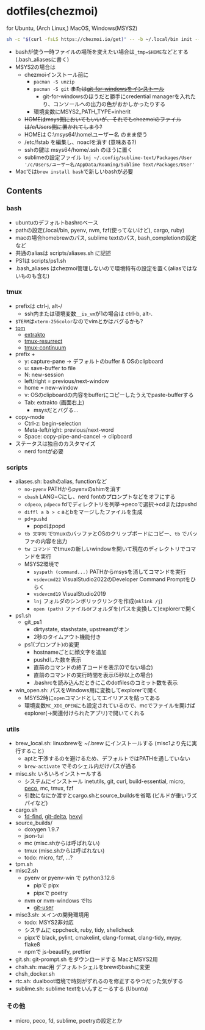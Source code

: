 # dotfiles(chezmoi)

for Ubuntu, (Arch Linux,) MacOS, Windows(MSYS2)

```bash
sh -c "$(curl -fsLS https://chezmoi.io/get)" -- -b ~/.local/bin init --apply na-trium-144 --destination $HOME
```

* bashが使う一時ファイルの場所を変えたい場合は`_tmp=$HOME`などとする(.bash_aliasesに書く)
* MSYS2の場合は
	* chezmoiインストール前に
		* `pacman -S unzip`
		* `pacman -S git` <del>または[git-for-windowsをインストール](https://github.com/git-for-windows/git/wiki/Install-inside-MSYS2-proper)</del>
			* git-for-windowsのほうだと勝手にcredential managerを入れたり、コンソールへの出力の色がおかしかったりする
		* 環境変数にMSYS2_PATH_TYPE=inherit
	* <del>HOMEはmsys側においてもいいが、それでもchezmoiのファイルは/c/Users側に置かれてしまう?</del>
	* HOMEは C:\msys64\home\ユーザー名 のまま使う
	* /etc/fstab を編集し、noaclを消す (意味ある?)
	* sshの鍵は msys64/home/.ssh のほうに置く
	* sublimeの設定ファイル `lnj ~/.config/sublime-text/Packages/User '/c/Users/ユーザー名/AppData/Roaming/Sublime Text/Packages/User'`
* Macでは`brew install bash`で新しいbashが必要

## Contents
### bash
* ubuntuのデフォルトbashrcベース
* pathの設定(.local/bin, pyenv, nvm, fzf(使ってないけど), cargo, ruby)
* macの場合homebrewのパス, sublime textのパス, bash_completionの設定など
* 共通のaliasは scripts/aliases.sh に記述
* PS1は scripts/ps1.sh
* .bash_aliases はchezmoi管理しないので環境特有の設定を置く(aliasではないものも含む)

### tmux
* prefixは ctrl-j, alt-/
	* ssh内または環境変数`__is_vm`が1の場合は ctrl-b, alt-.
* `$TERM`は`xterm-256color`なのでvimとかはバグるかも?
* [tpm](https://github.com/tmux-plugins/tpm)
	* [extrakto](https://github.com/laktak/extrakto)
	* [tmux-resurrect](https://github.com/tmux-plugins/tmux-resurrect)
	* [tmux-continuum](https://github.com/tmux-plugins/tmux-continuum)
* prefix +
	* y: capture-pane → デフォルトのbuffer & OSのclipboard
	* u: save-buffer to file
	* N: new-session
	* left/right = previous/next-window
	* home = new-window
	* v: OSのclipboardの内容をbufferにコピーしたうえでpaste-bufferする
	* Tab: extrakto (画面右上)
		* msysだとバグる...
* copy-mode
	* Ctrl-z: begin-selection
	* Meta-left/right: previous/next-word
	* Space: copy-pipe-and-cancel → clipboard
* ステータスは独自のカスタマイズ
	* nerd fontが必要

### scripts

* aliases.sh: bashのalias, functionなど
	* `no-pyenv` PATHからpyenvのshimを消す
	* `cbash` LANG=Cにし、nerd fontのプロンプトなどをオフにする
	* `cdpeco`, `pdpeco` fdでディレクトリを列挙→pecoで選択→cdまたはpushd
	* `diffl a b > c` aとbをマージしたファイルを生成 
	* `pd`=`pushd`
		* popdはpopd
	* `tb 文字列` でtmuxのバッファとOSのクリップボードにコピー、`tb` でバッファの内容を出力
	* `tw コマンド` でtmuxの新しいwindowを開いて現在のディレクトリでコマンドを実行
	* MSYS2環境で
		* `syspath (command...)` PATHからmsysを消してコマンドを実行
		* `vsdevcmd22` VisualStudio2022のDeveloper Command Promptをひらく
		* `vsdevcmd19` VisualStudio2019
		* `lnj` フォルダのシンボリックリンクを作成(`mklink /j`)
		* `open (path)` ファイルorフォルダを(パスを変換して)explorerで開く
* ps1.sh
	* git_ps1
		* dirtystate, stashstate, upstreamがオン
		* 2秒のタイムアウト機能付き
	* ps1(プロンプト)の変更
		* hostnameごとに顔文字を追加
		* pushdした数を表示
		* 直前のコマンドの終了コードを表示(0でない場合)
		* 直前のコマンドの実行時間を表示(5秒以上の場合)
		* .bashrcを読み込んだときにこのdotfilesのコミット数を表示
* win_open.sh: パスをWindows用に変換してexplorerで開く
	* MSYS2時に`open`コマンドとしてエイリアスを貼ってある
	* 環境変数`MC_XDG_OPEN`にも設定されているので、mcでファイルを開けばexplorer(→関連付けられたアプリ)で開いてくれる
<!-- * tmux.ps.py: tmuxのステータスで使用 現在のjob数とプロセス数を表示 -->

### utils

* brew_local.sh: linuxbrewを ~/.brew にインストールする (misc1より先に実行すること)
	* aptと干渉するのを避けるため、デフォルトではPATHを通していない
	* `brew-activate` でそのシェル内だけパスが通る
* misc.sh: いろいろインストールする
	* システムにインストール inetutils, git, curl, build-essential, micro, [peco](https://github.com/peco/peco), mc, tmux, fzf
	* 引数になにか渡すとcargo.shとsource_buildsを省略 (ビルドが重いラズパイなど)
* cargo.sh
	* [fd-find](https://github.com/sharkdp/fd), [git-delta](https://github.com/dandavison/delta), [hexyl](https://github.com/sharkdp/hexyl)
* source_builds/
	* doxygen 1.9.7
	* json-tui
	* mc (misc.shからは呼ばれない)
	* tmux (misc.shからは呼ばれない)
	* todo: micro, fzf, ...?
* tpm.sh
* misc2.sh
	* pyenv or pyenv-win で python3.12.6
		* pipで pipx
		* pipxで poetry
	* nvm or nvm-windows でlts
		* [git-user](https://github.com/geongeorge/Git-User-Switch)
* misc3.sh: メインの開発環境用
	* todo: MSYS2非対応
	* システムに cppcheck, ruby, tidy, shellcheck
	* pipxで black, pylint, cmakelint, clang-format, clang-tidy, mypy, flake8
	* npmで js-beautify, prettier
* git.sh: git-prompt.sh をダウンロードする MacとMSYS2用
* chsh.sh: mac用 デフォルトシェルをbrewのbashに変更
* chsh_docker.sh
* rtc.sh: dualboot環境で時刻がずれるのを修正するやつだった気がする
* sublime.sh: sublime textをいんすとーるする (Ubuntu)

### その他
* micro, peco, fd, sublime, poetryの設定とか
